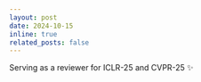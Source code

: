 ```yaml
---
layout: post
date: 2024-10-15
inline: true
related_posts: false
---
```


Serving as a reviewer for ICLR-25 and CVPR-25 :sparkles:
